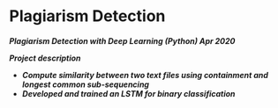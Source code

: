 <h1> Plagiarism Detection </h1>
<h5> Plagiarism Detection with Deep Learning (Python)
Apr 2020

Project description
* Compute similarity between two text files using containment and longest common sub-sequencing
* Developed and trained an LSTM for binary classification</h5>
